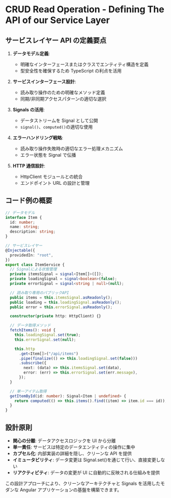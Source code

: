 # CRUD Read Operation - Defining The API of our Service Layer

## サービスレイヤー API の定義要点

1. **データモデル定義**:

   - 明確なインターフェースまたはクラスでエンティティ構造を定義
   - 型安全性を確保するため TypeScript の利点を活用

2. **サービスインターフェース設計**:

   - 読み取り操作のための明確なメソッド定義
   - 同期/非同期アクセスパターンの適切な選択

3. **Signals の活用**:

   - データストリームを Signal として公開
   - `signal()`、`computed()`の適切な使用

4. **エラーハンドリング戦略**:

   - 読み取り操作失敗時の適切なエラー処理メカニズム
   - エラー状態を Signal で伝播

5. **HTTP 通信設計**:
   - HttpClient モジュールとの統合
   - エンドポイント URL の設計と管理

## コード例の概要

```typescript
// データモデル
interface Item {
  id: number;
  name: string;
  description: string;
}

// サービスレイヤー
@Injectable({
  providedIn: "root",
})
export class ItemService {
  // Signalによる状態管理
  private itemsSignal = signal<Item[]>([]);
  private loadingSignal = signal<boolean>(false);
  private errorSignal = signal<string | null>(null);

  // 読み取り専用のパブリックAPI
  public items = this.itemsSignal.asReadonly();
  public loading = this.loadingSignal.asReadonly();
  public error = this.errorSignal.asReadonly();

  constructor(private http: HttpClient) {}

  // データ取得メソッド
  fetchItems(): void {
    this.loadingSignal.set(true);
    this.errorSignal.set(null);

    this.http
      .get<Item[]>("/api/items")
      .pipe(finalize(() => this.loadingSignal.set(false)))
      .subscribe({
        next: (data) => this.itemsSignal.set(data),
        error: (err) => this.errorSignal.set(err.message),
      });
  }

  // 単一アイテム取得
  getItemById(id: number): Signal<Item | undefined> {
    return computed(() => this.items().find((item) => item.id === id));
  }
}
```

## 設計原則

- **関心の分離**: データアクセスロジックを UI から分離
- **単一責任**: サービスは特定のデータエンティティの操作に集中
- **カプセル化**: 内部実装の詳細を隠し、クリーンな API を提供
- **イミュータビリティ**: データ変更は Signal.set()を通じて行い、直接変更しない
- **リアクティビティ**: データの変更が UI に自動的に反映される仕組みを提供

この設計アプローチにより、クリーンなアーキテクチャと Signals を活用したモダンな Angular アプリケーションの基盤を構築できます。
